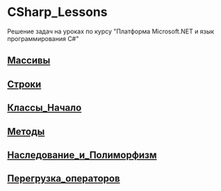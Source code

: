 # CSharp_Lessons
 Решение задач на уроках по курсу "Платформа Microsoft.NET и язык программирования C#"

 ## [Массивы](https://github.com/nomadpyn/CSharp_Lessons/tree/master/1.%20Arrays)
 
 ## [Строки](https://github.com/nomadpyn/CSharp_Lessons/tree/master/2.%20Strings)

 ## [Классы_Начало](https://github.com/nomadpyn/CSharp_Lessons/tree/master/3.%20Classes_Begin)

 ## [Методы](https://github.com/nomadpyn/CSharp_Lessons/tree/master/4.%20Methods) 

 ## [Наследование_и_Полиморфизм](https://github.com/nomadpyn/CSharp_Lessons/tree/master/5.%20Inheritance%20%26%20Polymorphism)

 ## [Перегрузка_операторов](https://github.com/nomadpyn/CSharp_Lessons/tree/master/6.%20Operator_Overloading)